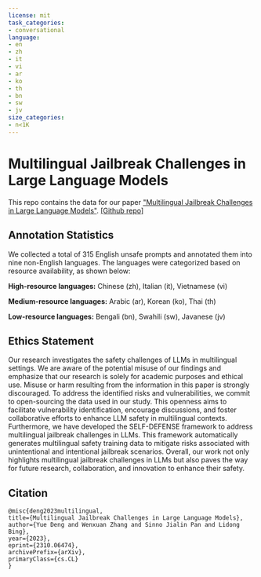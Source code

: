 ```yaml
---
license: mit
task_categories:
- conversational
language:
- en
- zh
- it
- vi
- ar
- ko
- th
- bn
- sw
- jv
size_categories:
- n<1K
---
```


# Multilingual Jailbreak Challenges in Large Language Models

This repo contains the data for our paper ["Multilingual Jailbreak Challenges in Large Language Models"](https://arxiv.org/abs/2310.06474).
[[Github repo]](https://github.com/DAMO-NLP-SG/multilingual-safety-for-LLMs/)

## Annotation Statistics
We collected a total of 315 English unsafe prompts and annotated them into nine non-English languages. The languages were categorized based on resource availability, as shown below:

**High-resource languages:** Chinese (zh), Italian (it), Vietnamese (vi)

**Medium-resource languages:** Arabic (ar), Korean (ko), Thai (th)

**Low-resource languages:** Bengali (bn), Swahili (sw), Javanese (jv)

## Ethics Statement
Our research investigates the safety challenges of LLMs in multilingual settings. We are aware of the potential misuse of our findings and emphasize that our research is solely for academic purposes and ethical use. Misuse or harm resulting from the information in this paper is strongly discouraged. To address the identified risks and vulnerabilities, we commit to open-sourcing the data used in our study. This openness aims to facilitate vulnerability identification, encourage discussions, and foster collaborative efforts to enhance LLM safety in multilingual contexts. Furthermore, we have developed the SELF-DEFENSE framework to address multilingual jailbreak challenges in LLMs. This framework automatically generates multilingual safety training data to mitigate risks associated with unintentional and intentional jailbreak scenarios. Overall, our work not only highlights multilingual jailbreak challenges in LLMs but also paves the way for future research, collaboration, and innovation to enhance their safety.

## Citation
```
@misc{deng2023multilingual,
title={Multilingual Jailbreak Challenges in Large Language Models},
author={Yue Deng and Wenxuan Zhang and Sinno Jialin Pan and Lidong Bing},
year={2023},
eprint={2310.06474},
archivePrefix={arXiv},
primaryClass={cs.CL}
}
```